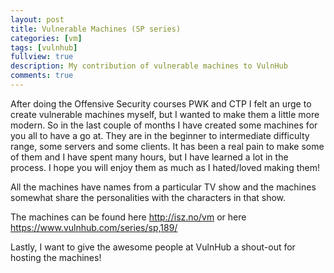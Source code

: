 ```yaml
---
layout: post
title: Vulnerable Machines (SP series)
categories: [vm]
tags: [vulnhub]
fullview: true
description: My contribution of vulnerable machines to VulnHub
comments: true
---
```


After doing the Offensive Security courses PWK and CTP I felt an urge to create vulnerable machines myself, but I wanted to make them a little more modern. So in the last couple of months I have created some machines for you all to have a go at. They are in the beginner to intermediate difficulty range, some servers and some clients. It has been a real pain to make some of them and I have spent many hours, but I have learned a lot in the process. I hope you will enjoy them as much as I hated/loved making them!
  
All the machines have names from a particular TV show and the machines somewhat share the personalities with the characters in that show. 
  
The machines can be found here <a href="http://isz.no/vm">http://isz.no/vm</a> or here <a href="https://www.vulnhub.com/series/sp,189/">https://www.vulnhub.com/series/sp,189/</a>
  
Lastly, I want to give the awesome people at VulnHub a shout-out for hosting the machines!
